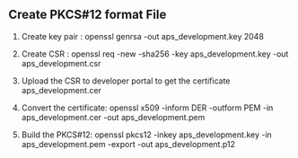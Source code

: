 
## Create PKCS#12 format File

1. Create key pair :  openssl genrsa -out aps_development.key 2048

2. Create CSR : openssl req -new -sha256 -key aps_development.key -out aps_development.csr

3. Upload the CSR to developer portal to get the certificate aps_development.cer

4. Convert the certificate: openssl x509 -inform DER -outform PEM -in aps_development.cer -out aps_development.pem

5. Build the PKCS#12: openssl pkcs12 -inkey aps_development.key -in aps_development.pem -export -out aps_development.p12

